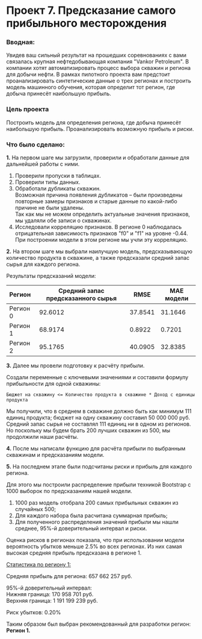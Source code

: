 # Проект 7. Предсказание самого прибыльного месторождения

### Вводная: 
Увидев ваш сильный результат на прошедших соревнованиях с вами связалась крупная нефтедобывающая компания "Vankor Petroleum". В компании хотят автоматизировать процесс выбора скважин и региона для добычи нефти. В рамках пилотного проекта вам предстоит проанализировать синтетические данные о трех регионах и построить модель машинного обучения, которая определит тот регион, где добыча принесёт наибольшую прибыль.

### Цель проекта 
Построить модель для определения региона, где добыча принесёт наибольшую прибыль. Проанализировать возможную прибыль и риски.

### Что было сделано:
**1.** На первом шаге мы загрузили, проверили и обработали данные для дальнейшей работы с ними.  
1) Проверили пропуски в таблицах. 
2) Проверили типы данных.
3) Обработали дубликаты скважин.  
    Возможная причина появления дубликатов – были произведены повторные замеры признаков и старые данные по какой-либо причине не были удалены.  
    Так как мы не можем определить актуальные значения признаков, мы удаляли обе записи о скважинах. 
4) Исследовали корреляцию признаков.
    В регионе 0 наблюдалась отрицательная зависимость признаков "f0" и "f1" на уровне -0.44. При построении модели в этом регионе мы учли эту корреляцию.

**2.** На втором шаге мы выбрали наилучшую модель, предсказывающую количество продукта в скважине, а также предсказали средний запас сырья для каждого региона.

Результаты предсказаний модели:

Регион | Средний запас предсказанного сырья | RMSE | MAE модели
:---|---|---|---
Регион 0 | 92.6012 | 37.8541 | 31.1646
Регион 1 | 68.9174 | 0.8922 | 0.7201
Регион 2 | 95.1765 | 40.0905 | 32.8385

**3.** Далее мы провели подготовку к расчёту прибыли. 

Создали переменные с ключевыми значениями и составили формулу прибыльности для одной скважины:

`Бюджет на скважину <= Количество продукта в скважине * Доход с единицы продукта`

Мы получили, что в среднем в скважине должно быть как минимум 111 единиц продукта; бюджет на одну скважину составил 50 000 000 руб. Средний запас сырья не составлял 111 единиц ни в одном из регионов. Но поскольку мы будем брать 200 лучших скважин из 500, мы продолжили наши расчёты.

**4.** После мы написали функцию для расчёта прибыли по выбранным скважинам и предсказаниям модели. 

**5.** На последнем этапе были подсчитаны риски и прибыль для каждого региона.

Для этого мы построили распределение прибыли техникой Bootstrap с 1000 выборок по предсказаниям нашей модели.

1. 1000 раз модель отобрала 200 самых прибыльных скважин из случайных 500; 
2. Для каждого набора была расчитана суммарная прибыль;
3. Для полученного распределения значений прибыли мы нашли среднее, 95%-й доверительный интервал и риски.

Оценка рисков в регионах показала, что при использовании модели вероятность убытков меньше 2.5% во всех регионах. 
Из них самая высокая средняя прибыль предсказана в регионе 1. 

<ins>Статистика по региону 1:</ins>  

Средняя прибыль для региона: 657 662 257 руб.  

95%-й доверительный интервал:   
Нижняя граница: 170 958 701 руб.  
Верхняя граница: 1 191 199 239 руб.

Риск убытков: 0.20%

Таким образом был выбран рекомендованный для разработки регион: **Регион 1.**